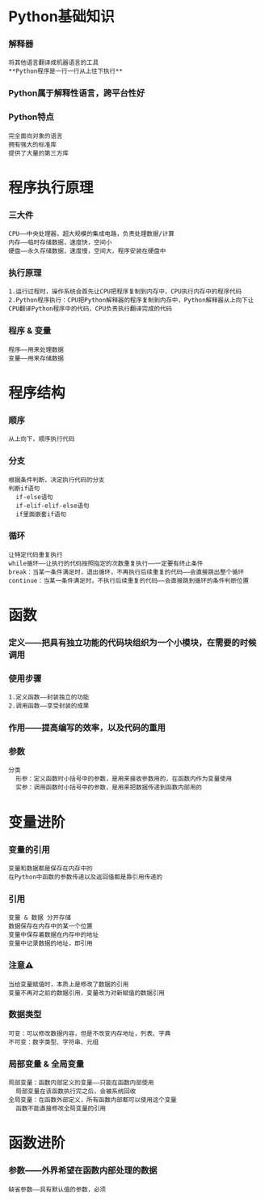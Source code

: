 # Python基础知识
  ### 解释器
    将其他语言翻译成机器语言的工具
    **Python程序是一行一行从上往下执行**
  ### Python属于解释性语言，跨平台性好
  ### Python特点
    完全面向对象的语言
    拥有强大的标准库
    提供了大量的第三方库
# 程序执行原理
  ### 三大件
    CPU——中央处理器，超大规模的集成电路，负责处理数据/计算
    内存——临时存储数据，速度快，空间小 
    硬盘——永久存储数据，速度慢，空间大，程序安装在硬盘中
  ### 执行原理
    1.运行过程时，操作系统会首先让CPU把程序复制到内存中，CPU执行内存中的程序代码
    2.Python程序执行：CPU把Python解释器的程序复制到内存中，Python解释器从上向下让CPU翻译Python程序中的代码，CPU负责执行翻译完成的代码
  ### 程序 & 变量
    程序——用来处理数据
    变量——用来存储数据
# 程序结构
  ### 顺序
    从上向下，顺序执行代码
  ### 分支
    根据条件判断，决定执行代码的分支
    判断if语句
      if-else语句
      if-elif-elif-else语句
      if里面嵌套if语句
  ### 循环
    让特定代码重复执行
    while循环——让执行的代码按照指定的次数重复执行——一定要有终止条件
    break：当某一条件满足时，退出循环，不再执行后续重复的代码——会直接跳出整个循环
    continue：当某一条件满足时，不执行后续重复的代码——会直接跳到循环的条件判断位置
# 函数
  ### 定义——把具有独立功能的代码块组织为一个小模块，在需要的时候调用
  ### 使用步骤
    1.定义函数——封装独立的功能
    2.调用函数——享受封装的成果
  ### 作用——提高编写的效率，以及代码的重用
  ### 参数
    分类
      形参：定义函数时小括号中的参数，是用来接收参数用的，在函数内作为变量使用
      实参：调用函数时小括号中的参数，是用来把数据传递到函数内部用的
# 变量进阶
  ### 变量的引用
    变量和数据都是保存在内存中的
    在Python中函数的参数传递以及返回值都是靠引用传递的
  ### 引用
    变量 & 数据 分开存储
    数据保存在内存中的某一个位置
    变量中保存着数据在内存中的地址
    变量中记录数据的地址，即引用
  ### 注意⚠️
    当给变量赋值时，本质上是修改了数据的引用
    变量不再对之前的数据引用，变量改为对新赋值的数据引用
  ### 数据类型
    可变：可以修改数据内容，但是不改变内存地址，列表、字典
    不可变：数字类型、字符串、元组
  ### 局部变量 & 全局变量
    局部变量：函数内部定义的变量——只能在函数内部使用
      局部变量在该函数执行完之后，会被系统回收
    全局变量：在函数外部定义，所有函数内部都可以使用这个变量
      函数不能直接修改全局变量的引用
# 函数进阶
  ### 参数——外界希望在函数内部处理的数据
    缺省参数——具有默认值的参数，必须
